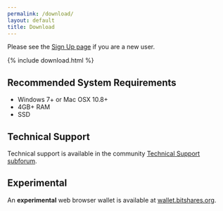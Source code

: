 ```yaml
---
permalink: /download/
layout: default
title: Download
---
```


Please see the [Sign Up page](/sign-up/) if you are a new user.

{% include download.html %}

## Recommended System Requirements
- Windows 7+ or Mac OSX 10.8+
- 4GB+ RAM
- SSD

## Technical Support
Technical support is available in the community [Technical Support subforum](https://bitsharestalk.org/index.php/board,45.0.html).

## Experimental

An **experimental** web browser wallet is available at [wallet.bitshares.org](https://wallet.bitshares.org/).
